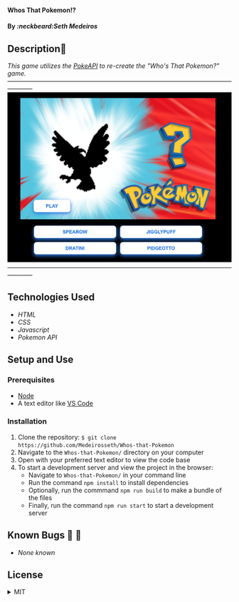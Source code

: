 ####  Whos That Pokemon!?

#### By _**:neckbeard:Seth Medeiros**_

## Description:memo:

_This game utilizes the [PokeAPI](https://pokeapi.co/) to re-create the "Who's That Pokemon?" game._
————————————————————————————————————————
![Pokemon](/Pokemon.png)
————————————————————————————————————————

## Technologies Used

* _HTML_
* _CSS_
* _Javascript_
* _Pokemon API_

## Setup and Use

### Prerequisites
* [Node](https://nodejs.org/en/)
* A text editor like [VS Code](https://code.visualstudio.com/)

### Installation
1. Clone the repository: `$ git clone https://github.com/Medeirosseth/Whos-that-Pokemon`
2. Navigate to the `Whos-that-Pokemon/` directory on your computer
3. Open with your preferred text editor to view the code base
4. To start a development server and view the project in the browser:
    * Navigate to `Whos-that-Pokemon/` in your command line
    * Run the command `npm install` to install dependencies
    * Optionally, run the commmand `npm run build` to make a bundle of the files
    * Finally, run the command `npm run start` to start a development server



## Known Bugs :no_entry_sign: :bug:

* _None known_

## License

<details>
  <summary>MIT</summary>
Copyright <2021> <Seth Medeiros>

Permission is hereby granted, free of charge, to any person obtaining a copy of this software and associated documentation files (the "Software"), to deal in the Software without restriction, including without limitation the rights to use, copy, modify, merge, publish, distribute, sublicense, and/or sell copies of the Software, and to permit persons to whom the Software is furnished to do so, subject to the following conditions:

The above copyright notice and this permission notice shall be included in all copies or substantial portions of the Software.

THE SOFTWARE IS PROVIDED "AS IS", WITHOUT WARRANTY OF ANY KIND, EXPRESS OR IMPLIED, INCLUDING BUT NOT LIMITED TO THE WARRANTIES OF MERCHANTABILITY, FITNESS FOR A PARTICULAR PURPOSE AND NONINFRINGEMENT. IN NO EVENT SHALL THE AUTHORS OR COPYRIGHT HOLDERS BE LIABLE FOR ANY CLAIM, DAMAGES OR OTHER LIABILITY, WHETHER IN AN ACTION OF CONTRACT, TORT OR OTHERWISE, ARISING FROM, OUT OF OR IN CONNECTION WITH THE SOFTWARE OR THE USE OR OTHER DEALINGS IN THE SOFTWARE.
</details>


